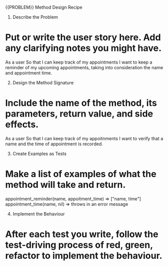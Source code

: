  {{PROBLEM}} Method Design Recipe

 1. Describe the Problem
# Put or write the user story here. Add any clarifying notes you might have.
As a user
So that I can keep track of my appointments
I want to keep a reminder of my upcoming appointments, taking into consideration the name and appointment time.

2. Design the Method Signature
# Include the name of the method, its parameters, return value, and side effects.
As a user
So that I can keep track of my appoitnments
I want to verify that a name and the time of appointment is recorded.

3. Create Examples as Tests
# Make a list of examples of what the method will take and return.

appointment_reminder(name, appoitment_time) => ["name, time"]
appointment_time(name, nil) => throws in an error message

4. Implement the Behaviour
# After each test you write, follow the test-driving process of red, green, refactor to implement the behaviour.

